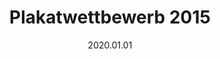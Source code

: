 ---
date: 2020.01.01
title: Plakatwettbewerb 2015
expireOn: 2016-01-01
tags: [Schach]
thumbnail: 
    src: wahlkurse/schach/00_index_bg.jpg
    alt: Das WGG Schach Logo
---